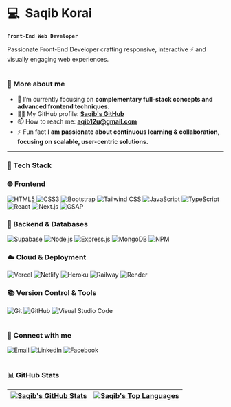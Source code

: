 # 💻  Saqib Korai

**`Front-End Web Developer`**

Passionate Front-End Developer crafting responsive, interactive ⚡  and visually engaging web experiences.

#



### 🚀 More about me

- 🌱 I’m currently focusing on **complementary full-stack concepts and advanced frontend techniques**.
- 👨‍💻 My GitHub profile: **<a href="https://github.com/saqibkorai/" target="_blank">Saqib's GitHub</a>**
- 📫 How to reach me: **aqib12u@gmail.com**
- ⚡ Fun fact **I am passionate about continuous learning & collaboration, focusing on scalable, user-centric solutions.**

---

### 🧰 Tech Stack

### 🌐 Frontend

![HTML5](https://img.shields.io/badge/HTML5-E34F26?style=for-the-badge&logo=html5&logoColor=white)
![CSS3](https://img.shields.io/badge/CSS3-1572B6?style=for-the-badge&logo=css3&logoColor=white)
![Bootstrap](https://img.shields.io/badge/Bootstrap-7952B3?style=for-the-badge&logo=bootstrap&logoColor=white)
![Tailwind CSS](https://img.shields.io/badge/Tailwind_CSS-06B6D4?style=for-the-badge&logo=tailwindcss&logoColor=white)
![JavaScript](https://img.shields.io/badge/JavaScript-F7DF1E?style=for-the-badge&logo=javascript&logoColor=black)
![TypeScript](https://img.shields.io/badge/TypeScript-3178C6?style=for-the-badge&logo=typescript&logoColor=white)
![React](https://img.shields.io/badge/React-61DAFB?style=for-the-badge&logo=react&logoColor=black)
![Next.js](https://img.shields.io/badge/Next.js-000000?style=for-the-badge&logo=next.js&logoColor=white)
![GSAP](https://img.shields.io/badge/GSAP-88CE02?style=for-the-badge&logo=greensock&logoColor=white)
<br/>

### 🔧 Backend & Databases

![Supabase](https://img.shields.io/badge/Supabase-3ECF8E?style=for-the-badge&logo=supabase&logoColor=white)
![Node.js](https://img.shields.io/badge/Node.js-339933?style=for-the-badge&logo=node.js&logoColor=white)
![Express.js](https://img.shields.io/badge/Express.js-000000?style=for-the-badge&logo=express&logoColor=white)
![MongoDB](https://img.shields.io/badge/MongoDB-47A248?style=for-the-badge&logo=mongodb&logoColor=white)
![NPM](https://img.shields.io/badge/NPM-CB3837?style=for-the-badge&logo=npm&logoColor=white)
<br/>

### ☁️ Cloud & Deployment

![Vercel](https://img.shields.io/badge/Vercel-000000?style=for-the-badge&logo=vercel&logoColor=white)
![Netlify](https://img.shields.io/badge/Netlify-00C7B7?style=for-the-badge&logo=netlify&logoColor=white)
![Heroku](https://img.shields.io/badge/Heroku-430098?style=for-the-badge&logo=heroku&logoColor=white)
![Railway](https://img.shields.io/badge/Railway-0B0D0E?style=for-the-badge&logo=railway&logoColor=white)
![Render](https://img.shields.io/badge/Render-46E3B7?style=for-the-badge&logo=render&logoColor=white)
<br/>

### 📚 Version Control & Tools

![Git](https://img.shields.io/badge/Git-F05032?style=for-the-badge&logo=git&logoColor=white)
![GitHub](https://img.shields.io/badge/GitHub-181717?style=for-the-badge&logo=github&logoColor=white)
![Visual Studio Code](https://img.shields.io/badge/Visual_Studio_Code-007ACC?style=for-the-badge&logo=visual-studio-code&logoColor=white)
<br/>

#

### 🔗 Connect with me

[![Email](https://img.shields.io/badge/-Email-c0392b?style=flat&labelColor=c0392b&logo=gmail&logoColor=white)](mailto:aqib12u@gmail.com)
[![LinkedIn](https://img.shields.io/badge/-LinkedIn-0e76a8?style=flat&labelColor=0e76a8&logo=linkedin&logoColor=white)](https://linkedin.com/in/saqib-khan-523922320)
[![Facebook](https://img.shields.io/badge/-Facebook-1877F2?style=flat&labelColor=1877F2&logo=facebook&logoColor=white)](https://facebook.com/sqb.07)

#

### 📊 GitHub Stats

| <a href="https://github.com/saqibkorai/"><img align="center" src="https://github-readme-stats.vercel.app/api?username=saqibkorai&show_icons=true&include_all_commits=true&theme=buefy&hide_border=true" alt="Saqib's GitHub Stats" /></a> | <a href="https://github.com/saqibkorai/"><img align="center" src="https://github-readme-stats.vercel.app/api/top-langs/?username=saqibkorai&layout=compact&theme=buefy&hide_border=true" alt="Saqib's Top Languages" /></a> |
| ------------- | ------------- |



